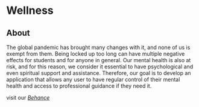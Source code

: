 # Wellness
## About
The global pandemic has brought many changes with it, and none of us is exempt from them. Being locked up too long can have multiple negative effects for students and for anyone in general. Our mental health is also at risk, and for this reason, we consider it essential to have psychological and even spiritual support and assistance. Therefore, our goal is to develop an application that allows any user to have regular control of their mental health and access to professional guidance if they need it.


visit our *[Behance][1]*

[1]: https://www.behance.net/gallery/96060213/Wellness-UI-for-Web-and-Mobile-App
